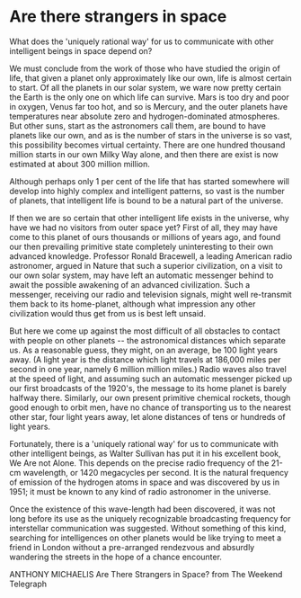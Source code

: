 # Are there strangers in space

What does the 'uniquely rational way' for us to communicate with other intelligent beings in space depend on?

We must conclude from the work of those who have studied the origin of life, that given a planet only approximately like our own, life is almost certain to start. Of all the planets in our solar system, we ware now pretty certain the Earth is the only one on which life can survive. Mars is too dry and poor in oxygen, Venus far too hot, and so is Mercury, and the outer planets have temperatures near absolute zero and hydrogen-dominated atmospheres. But other suns, start as the astronomers call them, are bound to have planets like our own, and as is the number of stars in the universe is so vast, this possibility becomes virtual certainty. There are one hundred thousand million starts in our own Milky Way alone, and then there are exist is now estimated at about 300 million million.

Although perhaps only 1 per cent of the life that has started somewhere will develop into highly complex and intelligent patterns, so vast is the number of planets, that intelligent life is bound to be a natural part of the universe.

If then we are so certain that other intelligent life exists in the universe, why have we had no visitors from outer space yet? First of all, they may have come to this planet of ours thousands or millions of years ago, and found our then prevailing primitive state completely uninteresting to their own advanced knowledge. Professor Ronald Bracewell, a leading American radio astronomer, argued in Nature that such a superior civilization, on a visit to our own solar system, may have left an automatic messenger behind to await the possible awakening of an advanced civilization. Such a messenger, receiving our radio and television signals, might well re-transmit them back to its home-planet, although what impression any other civilization would thus get from us is best left unsaid.

But here we come up against the most difficult of all obstacles to contact with people on other planets -- the astronomical distances which separate us. As a reasonable guess, they might, on an average, be 100 light years away. (A light year is the distance which light travels at 186,000 miles per second in one year, namely 6 million million miles.) Radio waves also travel at the speed of light, and assuming such an automatic messenger picked up our first broadcasts of the 1920's, the message to its home planet is barely halfway there. Similarly, our own present primitive chemical rockets, though good enough to orbit men, have no chance of transporting us to the nearest other star, four light years away, let alone distances of tens or hundreds of light years.

Fortunately, there is a 'uniquely rational way' for us to communicate with other intelligent beings, as Walter Sullivan has put it in his excellent book, We Are not Alone. This depends on the precise radio frequency of the 21-cm wavelength, or 1420 megacycles per second. It is the natural frequency of emission of the hydrogen atoms in space and was discovered by us in 1951; it must be known to any kind of radio astronomer in the universe.

Once the existence of this wave-length had been discovered, it was not long before its use as the uniquely recognizable broadcasting frequency for interstellar communication was suggested. Without something of this kind, searching for intelligences on other planets would be like trying to meet a friend in London without a pre-arranged rendezvous and absurdly wandering the streets in the hope of a chance encounter.

ANTHONY MICHAELIS Are There Strangers in Space? from The Weekend Telegraph
